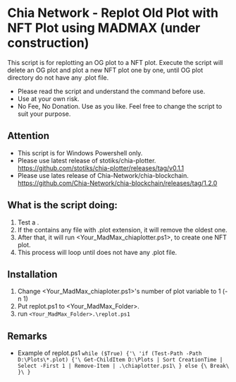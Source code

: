 # Chia Network - Replot Old Plot with NFT Plot using MADMAX (under construction)

This script is for replotting an OG plot to a NFT plot.
Execute the script will delete an OG plot and plot a new NFT plot one by one, until OG plot directory do not have any .plot file.
- Please read the script and understand the command before use.
- Use at your own risk.
- No Fee, No Donation.  Use as you like. Feel free to change the script to suit your purpose. 

## Attention
- This script is for Windows Powershell only.
- Please use latest release of stotiks/chia-plotter. https://github.com/stotiks/chia-plotter/releases/tag/v0.1.1
- Please use lates release of Chia-Network/chia-blockchain. https://github.com/Chia-Network/chia-blockchain/releases/tag/1.2.0

## What is the script doing:
1. Test a <OG Plots Directory>. 
2. If the <OG Plots Directory> contains any file with .plot extension, it will remove the oldest one.
3. After that, it will run <Your_MadMax_chiaplotter.ps1>, to create one NFT plot.
4. This process will loop until <OG Plots Directory> does not have any .plot file.

## Installation
1. Change <Your_MadMax_chiaploter.ps1>'s number of plot variable to 1  (-n 1)
2. Put replot.ps1 to <Your_MadMax_Folder>.
3. run `<Your_MadMax_Folder>.\replot.ps1`

## Remarks
- Example of replot.ps1
`while ($True) {'\
	'if (Test-Path -Path D:\Plots\*.plot) {'\
		Get-ChildItem D:\Plots | Sort CreationTime | Select -First 1 | Remove-Item | .\chiaplotter.ps1\
		} else {\
		Break\
		}\
	}`
